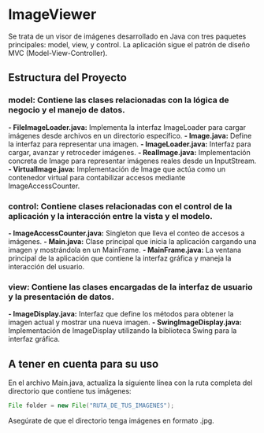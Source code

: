 # ImageViewer
Se trata de un visor de imágenes desarrollado en Java con tres paquetes principales: model, view, y control. La aplicación sigue el patrón de diseño MVC (Model-View-Controller).

## **Estructura del Proyecto**

### **model:** Contiene las clases relacionadas con la lógica de negocio y el manejo de datos.

**- FileImageLoader.java:** Implementa la interfaz ImageLoader para cargar imágenes desde archivos en un directorio específico.
**- Image.java:** Define la interfaz para representar una imagen.
**- ImageLoader.java:** Interfaz para cargar, avanzar y retroceder imágenes.
**- RealImage.java:** Implementación concreta de Image para representar imágenes reales desde un InputStream.
**- VirtualImage.java:** Implementación de Image que actúa como un contenedor virtual para contabilizar accesos mediante ImageAccessCounter.

### **control:** Contiene clases relacionadas con el control de la aplicación y la interacción entre la vista y el modelo.

**- ImageAccessCounter.java:** Singleton que lleva el conteo de accesos a imágenes.
**- Main.java:** Clase principal que inicia la aplicación cargando una imagen y mostrándola en un MainFrame.
**- MainFrame.java:** La ventana principal de la aplicación que contiene la interfaz gráfica y maneja la interacción del usuario.

### **view:** Contiene las clases encargadas de la interfaz de usuario y la presentación de datos.

**- ImageDisplay.java:** Interfaz que define los métodos para obtener la imagen actual y mostrar una nueva imagen.
**- SwingImageDisplay.java:** Implementación de ImageDisplay utilizando la biblioteca Swing para la interfaz gráfica.

## **A tener en cuenta para su uso**

En el archivo Main.java, actualiza la siguiente línea con la ruta completa del directorio que contiene tus imágenes:
```java
File folder = new File("RUTA_DE_TUS_IMAGENES");
```
Asegúrate de que el directorio tenga imágenes en formato .jpg.
